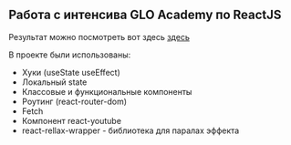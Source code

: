 ## Работа с интенсива GLO Academy по ReactJS

Результат можно посмотреть вот здесь  [здесь](https://reactspacex.firebaseapp.com/)

В проекте были использованы:
* Хуки (useState useEffect)
* Локальный state
* Классовые и функциональные компоненты
* Роутинг (react-router-dom)
* Fetch
* Компонент react-youtube
* react-rellax-wrapper - библиотека для паралах эффекта
